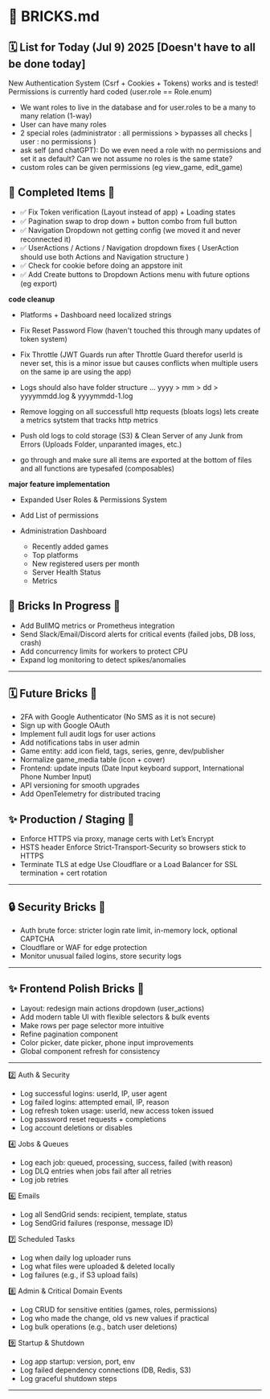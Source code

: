 # 🧱 BRICKS.md

## 🗓️ List for Today (Jul 9) 2025 [Doesn't have to all be done today]

New Authentication System (Csrf + Cookies + Tokens) works and is tested!
Permissions is currently hard coded (user.role == Role.enum)

- We want roles to live in the database and for user.roles to be a many to many relation (1-way)
- User can have many roles
- 2 special roles (administrator : all permissions > bypasses all checks | user : no permissions )
- ask self (and chatGPT): Do we even need a role with no permissions and set it as default? Can we not assume no roles is the same state?
- custom roles can be given permissions (eg view_game, edit_game)

## 🧱 Completed Items 🧱

- ✅ Fix Token verification (Layout instead of app) + Loading states
- ✅ Pagination swap to drop down + button combo from full button
- ✅ Navigation Dropdown not getting config (we moved it and never reconnected it)
- ✅ UserActions / Actions / Navigation dropdown fixes ( UserAction should use both Actions and Navigation structure )
- ✅ Check for cookie before doing an appstore init
- ✅ Add Create buttons to Dropdown Actions menu with future options (eg export)

**code cleanup**

- Platforms + Dashboard need localized strings
- Fix Reset Password Flow (haven't touched this through many updates of token system)
- Fix Throttle (JWT Guards run after Throttle Guard therefor userId is never set, this is a minor issue but causes conflicts when multiple users on the same ip are using the app)

- Logs should also have folder structure ... yyyy > mm > dd > yyyymmdd.log & yyyymmdd-1.log
- Remove logging on all successfull http requests (bloats logs) lets create a metrics sytstem that tracks http metrics
- Push old logs to cold storage (S3) & Clean Server of any Junk from Errors (Uploads Folder, unparanted images, etc.)
- go through and make sure all items are exported at the bottom of files and all functions are typesafed (composables)

**major feature implementation**

- Expanded User Roles & Permissions System
- Add List of permissions

- Administration Dashboard
  - Recently added games
  - Top platforms
  - New registered users per month
  - Server Health Status
  - Metrics

## 🚧 Bricks In Progress 🧱

- Add BullMQ metrics or Prometheus integration
- Send Slack/Email/Discord alerts for critical events (failed jobs, DB loss, crash)
- Add concurrency limits for workers to protect CPU
- Expand log monitoring to detect spikes/anomalies

---

## 🗓️ Future Bricks 🧱

- 2FA with Google Authenticator (No SMS as it is not secure)
- Sign up with Google OAuth
- Implement full audit logs for user actions
- Add notifications tabs in user admin
- Game entity: add icon field, tags, series, genre, dev/publisher
- Normalize game_media table (icon + cover)
- Frontend: update inputs (Date Input keyboard support, International Phone Number Input)
- API versioning for smooth upgrades
- Add OpenTelemetry for distributed tracing

## ✨ Production / Staging 🧱

- Enforce HTTPS via proxy, manage certs with Let’s Encrypt
- HSTS header Enforce Strict-Transport-Security so browsers stick to HTTPS
- Terminate TLS at edge Use Cloudflare or a Load Balancer for SSL termination + cert rotation

---

## 🔒 Security Bricks 🧱

- Auth brute force: stricter login rate limit, in-memory lock, optional CAPTCHA
- Cloudflare or WAF for edge protection
- Monitor unusual failed logins, store security logs

---

## ✨ Frontend Polish Bricks 🧱

- Layout: redesign main actions dropdown (user_actions)
- Add modern table UI with flexible selectors & bulk events
- Make rows per page selector more intuitive
- Refine pagination component
- Color picker, date picker, phone input improvements
- Global component refresh for consistency

---

2️⃣ Auth & Security

- Log successful logins: userId, IP, user agent
- Log failed logins: attempted email, IP, reason
- Log refresh token usage: userId, new access token issued
- Log password reset requests + completions
- Log account deletions or disables

4️⃣ Jobs & Queues

- Log each job: queued, processing, success, failed (with reason)
- Log DLQ entries when jobs fail after all retries
- Log job retries

6️⃣ Emails

- Log all SendGrid sends: recipient, template, status
- Log SendGrid failures (response, message ID)

7️⃣ Scheduled Tasks

- Log when daily log uploader runs
- Log what files were uploaded & deleted locally
- Log failures (e.g., if S3 upload fails)

8️⃣ Admin & Critical Domain Events

- Log CRUD for sensitive entities (games, roles, permissions)
- Log who made the change, old vs new values if practical
- Log bulk operations (e.g., batch user deletions)

9️⃣ Startup & Shutdown

- Log app startup: version, port, env
- Log failed dependency connections (DB, Redis, S3)
- Log graceful shutdown steps

---
